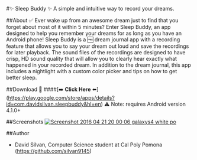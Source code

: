 #:sparkles: Sleep Buddy :sparkles:
A simple and intuitive way to record your dreams.

##About :white_check_mark:
Ever wake up from an awesome dream just to find that you forget about most of it within 5 minutes? Enter Sleep Buddy, an app designed to help you remember your dreams for as long as you have an Android phone! Sleep Buddy is a :free: dream journal app with a recording feature that allows you to say your dream out loud and save the recordings for later playback. The sound files of the recordings are designed to have crisp, HD sound quality that will allow you to clearly hear exactly what happened in your recorded dream. In addition to the dream journal, this app includes a nightlight with a custom color picker and tips on how to get better sleep.

##Download :calling:
####[:arrow_right: **Click Here** :arrow_left:] (https://play.google.com/store/apps/details?id=com.davidsilvan.sleepbuddy&hl=en)
:warning: Note: requires Android version 4.1.0+

##Screenshots
<a href='http://postimg.org/image/5zmmg7gxz/full/' target='_blank'><img src='http://s31.postimg.org/5zmmg7gxz/Screenshot_2016_04_21_20_00_06_galaxys4_white_po.jpg' border='0' alt="Screenshot 2016 04 21 20 00 06 galaxys4 white po" /></a>


##Author
- David Silvan, Computer Science student at Cal Poly Pomona (https://github.com/silvan9145)
